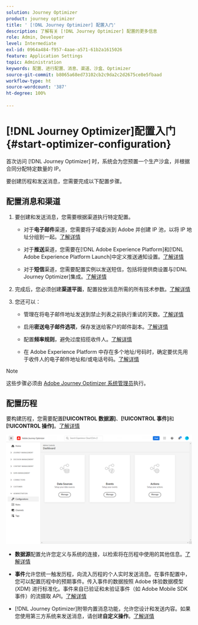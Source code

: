 ```yaml
---
solution: Journey Optimizer
product: journey optimizer
title: ' [!DNL Journey Optimizer] 配置入门'
description: 了解有关 [!DNL Journey Optimizer] 配置的更多信息
role: Admin, Developer
level: Intermediate
exl-id: 0964a484-f957-4aae-a571-61b2a1615026
feature: Application Settings
topic: Administration
keywords: 配置、进行配置、消息、渠道、沙盒、Optimizer
source-git-commit: b8065a68ed73102cb2c9da2c2d2675ce8e5fbaad
workflow-type: ht
source-wordcount: '387'
ht-degree: 100%

---
```



# [!DNL Journey Optimizer]配置入门 {#start-optimizer-configuration}

首次访问 [!DNL Journey Optimizer] 时，系统会为您预置一个生产沙盒，并根据合同分配特定数量的 IP。

要创建历程和发送消息，您需要完成以下配置步骤。

## 配置消息和渠道

1. 要创建和发送消息，您需要根据渠道执行特定配置。

   * 对于&#x200B;**电子邮件**&#x200B;渠道，您需要将子域委派到 Adobe 并创建 IP 池，以将 IP 地址分组到一起。[了解详情](../email/get-started-email-config.md)

   * 对于&#x200B;**推送**&#x200B;渠道，您需要在[!DNL Adobe Experience Platform]和[!DNL Adobe Experience Platform Launch]中定义推送通知设置。[了解详情](../push/push-configuration.md)

   * 对于&#x200B;**短信**&#x200B;渠道，您需要配置实例以发送短信，包括将提供商设置与[!DNL Journey Optimizer]集成。[了解详情](../sms/sms-configuration.md)

1. 完成后，您必须创建&#x200B;**渠道平面**，配置投放消息所需的所有技术参数。[了解详情](channel-surfaces.md)

1. 您还可以：

   * 管理在将电子邮件地址发送到禁止列表之前执行重试的天数。[了解详情](manage-suppression-list.md)

   * 启用&#x200B;**密送电子邮件选项**，保存发送给客户的邮件副本。[了解详情](archiving-support.md#enable-bcc)

   * 配置&#x200B;**频率规则**，避免过度招揽收件人。[了解详情](frequency-rules.md)

   * 在 Adobe Experience Platform 中存在多个地址/号码时，确定要优先用于收件人的电子邮件地址和/或电话号码。[了解详情](primary-email-addresses.md)

<!--* Understand the push notification flow. [Learn more](../push/push-gs.md)-->

>[!NOTE]
>
>这些步骤必须由 [Adobe Journey Optimizer 系统管理员](../start/path/administrator.md)执行。

## 配置历程

要构建历程，您需要配置&#x200B;**[!UICONTROL 数据源]**、**[!UICONTROL 事件]**&#x200B;和&#x200B;**[!UICONTROL 操作]**。[了解详情](about-data-sources-events-actions.md)

![](assets/admin-menu.png)

* **数据源**&#x200B;配置允许您定义与系统的连接，以检索将在历程中使用的其他信息。[了解详情](../datasource/about-data-sources.md)

* **事件**&#x200B;允许您统一触发历程，向流入历程的个人实时发送消息。在事件配置中，您可以配置历程中的预期事件。传入事件的数据按照 Adobe 体验数据模型 (XDM) 进行标准化。事件来自已验证和未验证事件（如 Adobe Mobile SDK 事件）的流摄取 API。[了解详情](../event/about-events.md)

* [!DNL Journey Optimizer]附带内置消息功能，允许您设计和发送内容。如果您使用第三方系统来发送消息，请创建&#x200B;**自定义操作**。[了解详情](../action/action.md)